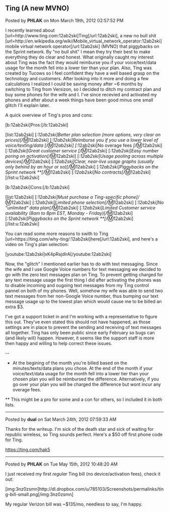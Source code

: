 ## Ting (A new MVNO)
Posted by **PHLAK** on Mon March 19th, 2012 02:57:52 PM

I recently learned about [url=http&#58;//www&#46;ting&#46;com:12ab2ski]Ting[/url:12ab2ski], a new no bull shit [url=http&#58;//en&#46;wikipedia&#46;org/wiki/Mobile_virtual_network_operator:12ab2ski]mobile virtual network operator[/url:12ab2ski] (MVNO) that piggybacks on the Sprint network.  By &quot;no bull shit&quot; I mean they try their best to make everything they do clear and honest.  What originally caught my interest about Ting was the fact they would reimburse you if your voice/text/data usage for the month fell into a lower tier than your plan.  Also, Ting was created by Tucows so I feel confident they have a well based grasp on the technology and customers. After looking into it more and doing a few calculations I realized I could be saving money after ~6 months by switching to Ting from Versizon, so I decided to ditch my contract plan and buy some phones for the wife and I.  I've since recevied and activated my phones and after about a week things have been good minus one small glitch I'll explain later.

A quick overview of Ting's pros and cons:

[b:12ab2ski]Pros:[/b:12ab2ski]

[list:12ab2ski]
[*:12ab2ski]Better plan selection (more options, very clear on prices)[/*:m:12ab2ski]
[*:12ab2ski]Reimburse you if you use a lower level of voice/texting/data *[/*:m:12ab2ski]
[*:12ab2ski]No overage fees *[/*:m:12ab2ski]
[*:12ab2ski]Great customer service [/*:m:12ab2ski]
[*:12ab2ski]Easy number poring on activation[/*:m:12ab2ski]
[*:12ab2ski]Usage pooling across multiple devices[/*:m:12ab2ski]
[*:12ab2ski]Clear, near-live usage graphs (usually only behind by an hour or so)[/*:m:12ab2ski]
[*:12ab2ski]Piggybacks on the Sprint network **[/*:m:12ab2ski]
[*:12ab2ski]No contracts[/*:m:12ab2ski][/list:u:12ab2ski]

[b:12ab2ski]Cons:[/b:12ab2ski]

[list:12ab2ski]
[*:12ab2ski]Must purchase a Ting-specific phone[/*:m:12ab2ski]
[*:12ab2ski]Limited phone selection[/*:m:12ab2ski]
[*:12ab2ski]No &quot;unlimited&quot; data plan[/*:m:12ab2ski]
[*:12ab2ski]Limited Customer service availability (8am to 8pm EST, Monday - Friday)[/*:m:12ab2ski]
[*:12ab2ski]Piggybacks on the Sprint network **[/*:m:12ab2ski][/list:u:12ab2ski]


You can read some more reasons to swith to Ting [url=https&#58;//ting&#46;com/why-ting/:12ab2ski]here[/url:12ab2ski], and here's a video on Ting's plan selection:

[youtube:12ab2ski]xK4pRsjdlrA[/youtube:12ab2ski]

Now, the &quot;glitch&quot; I mentioned earlier has to do with text messaging.  Since the wife and I use Google Voice numbers for text messaging we decided to go with the zero text messages plan on Ting.  To prevent getting charged for any text message usage the first thing I did after activating the phones was to disable incoming and ougoing text messages from my Ting control pannel on both of my phones.  Well, somehow my wife was able to send two text messages from her non-Google Voice number, thus bumping our text message usage up to the lowest plan which would cause me to be billed an extra $3.

I've got a support ticket in and I'm working with a representative to figure this out.  They've even stated this should not have happened, as those settings are in place to prevent the sending and receiving of text messages all together.  Ting has only been public since early February so bugs can (and likely will) happen.  However, it seems like the support staff is more then happy and willing to help correct these issues.

--

* At the begining of the month you're billed based on the minutes/texts/data plans you chose.  At the end of the month if your voice/text/data usage for the month fell into a lower tier than your chosen plan you will be reimbursed the difference.  Alternatively, if you go over your plan you will be charged the difference but wont incur any overage fees.

** This might be a pro for some and a con for others, so I included it in both lists.

--------------------------------------------------------------------------------

Posted by **dual** on Sat March 24th, 2012 07:59:33 AM

Thanks for the writeup. I'm sick of the death star and sick of waiting for republic wireless, so Ting sounds perfect. Here's a $50 off first phone code for Ting.

<!-- m --><a class="postlink" href="https://ting.com/hak5">https://ting.com/hak5</a><!-- m -->

--------------------------------------------------------------------------------

Posted by **PHLAK** on Tue May 15th, 2012 10:48:20 AM

I just received my first *regular* Ting bill (no device/activation fees), check it out:

[img:3nz0zsmn]http&#58;//dl&#46;dropbox&#46;com/u/785103/Screenshots/permalinks/ting-bill-small&#46;png[/img:3nz0zsmn]

My regular Verizon bill was ~$135/mo, needless to say, I'm happy.
